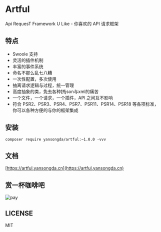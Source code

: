 # Artful

Api RequesT Framework U Like - 你喜欢的 API 请求框架

## 特点

- Swoole 支持
- 灵活的插件机制
- 丰富的事件系统
- 命名不那么乱七八糟
- 一次性配置，多次使用
- 抽离请求逻辑与过程，统一管理
- 高度抽象的类，免去各种拼json与xml的痛苦
- 一个文件，一个请求，一个插件，API 之间互不影响
- 符合 PSR2、PSR3、PSR4、PSR7、PSR11、PSR14、PSR18 等各项标准，你可以各种方便的与你的框架集成

## 安装

```shell
composer require yansongda/artful:~1.0.0 -vvv
```

## 文档

[https://artful.yansongda.cn](https://artful.yansongda.cn)

## 赏一杯咖啡吧

![pay](https://cdn.jsdelivr.net/gh/yansongda/pay/web/public/images/pay.jpg)

## LICENSE

MIT